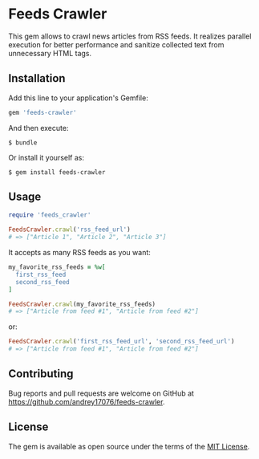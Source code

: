 # Feeds Crawler

This gem allows to crawl news articles from RSS feeds. It realizes parallel execution for better performance and sanitize collected text from unnecessary HTML tags.

## Installation

Add this line to your application's Gemfile:

```ruby
gem 'feeds-crawler'
```

And then execute:

    $ bundle

Or install it yourself as:

    $ gem install feeds-crawler

## Usage

```ruby
require 'feeds_crawler'

FeedsCrawler.crawl('rss_feed_url')
# => ["Article 1", "Article 2", "Article 3"]
```

It accepts as many RSS feeds as you want:
```ruby
my_favorite_rss_feeds = %w[
  first_rss_feed
  second_rss_feed
]

FeedsCrawler.crawl(my_favorite_rss_feeds)
# => ["Article from feed #1", "Article from feed #2"]
```
or:
```ruby
FeedsCrawler.crawl('first_rss_feed_url', 'second_rss_feed_url')
# => ["Article from feed #1", "Article from feed #2"]
```


## Contributing

Bug reports and pull requests are welcome on GitHub at https://github.com/andrey17076/feeds-crawler.

## License

The gem is available as open source under the terms of the [MIT License](http://opensource.org/licenses/MIT).
